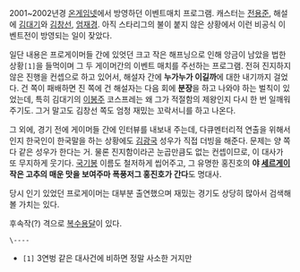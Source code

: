 2001~2002년경 [온게임넷](%EC%98%A8%EA%B2%8C%EC%9E%84%EB%84%B7.md)에서 방영하던 이벤트매치
프로그램. 캐스터는 [전용준](%EC%A0%84%EC%9A%A9%EC%A4%80.md), 해설에
[김대기](%EA%B9%80%EB%8C%80%EA%B8%B0.md)와
[김창선](%EA%B9%80%EC%B0%BD%EC%84%A0.md),
[엄재경](%EC%97%84%EC%9E%AC%EA%B2%BD.md). 아직 스타리그의 불이 붙지 않은 상황에서 이런 비공식 이벤트전이
방영되는 일이 잦았다.

일단 내용은 프로게이머들 간에 있엇던 크고 작은 해프닝으로 인해 앙금이 남았을 법한 상황`[1]`을 들먹이며 그 두 게이머간의 이벤트 매치를
주선하는 프로그램. 전혀 진지하지 않은 진행을 컨셉으로 하고 있어서, 해설자 간에 **누가누가 이길까**에 대한 내기까지 걸었다. 건 쪽이
패배하면 진 쪽에 건 해설자는 다음 회에 **분장**을 하고 나와야 하는 벌칙이 있었는데, 특히 김대기의
[이봉주](%EC%9D%B4%EB%B4%89%EC%A3%BC.md) 코스프레는 왜 그가 적절함의 제왕인지 다시 한 번 일깨워주기도.
그거 말고도 김창선 쪽도 엄청 재밌는 꼬락서니를 하고 나온다.

그 외에, 경기 전에 게이머들 간에 인터뷰를 내보내 주는데, 다큐멘터리적 연출을 위해서인지 한국인이 한국말을 하는 상황에도
[김광국](%EA%B9%80%EA%B4%91%EA%B5%AD.md) 성우가 직접 더빙을 해준다. 문제는 양 쪽 다 같은 성우가 한다는
거. 물론 진지함이라곤 눈곱만큼도 없는 컨셉이므로, 이 대사가 또 무지하게 웃기다.
[국기봉](%EA%B5%AD%EA%B8%B0%EB%B4%89.md) 이름도 철저하게 씹어주고, 그 유명한 홍진호의 **야
[세르게이](%EC%84%B8%EB%A5%B4%EA%B2%8C%EC%9D%B4.md) 작은 고추의 매운 맛을 보여주마 폭풍저그 홍진호가
간다**도 명대사.

당시 인기 있었던 프로게이머는 대부분 출연했으며 재밌는 경기도 상당히 많아서 검색해 볼 가치는 있다.

후속작(?) 격으로 [복수용달](%EB%B3%B5%EC%88%98%EC%9A%A9%EB%8B%AC.md)이 있다.

`\----`

  * `[1]` 3연벙 같은 대사건에 비하면 정말 사소한 거지만

